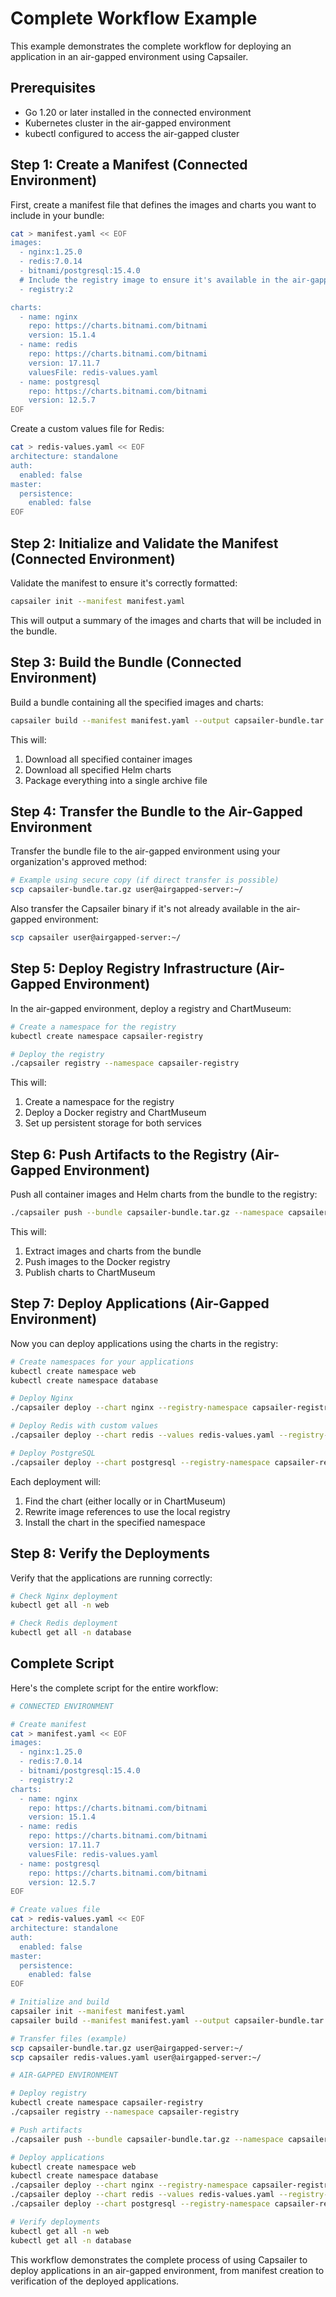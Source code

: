 # Complete Workflow Example

This example demonstrates the complete workflow for deploying an application in an air-gapped environment using Capsailer.

## Prerequisites

- Go 1.20 or later installed in the connected environment
- Kubernetes cluster in the air-gapped environment
- kubectl configured to access the air-gapped cluster

## Step 1: Create a Manifest (Connected Environment)

First, create a manifest file that defines the images and charts you want to include in your bundle:

```bash
cat > manifest.yaml << EOF
images:
  - nginx:1.25.0
  - redis:7.0.14
  - bitnami/postgresql:15.4.0
  # Include the registry image to ensure it's available in the air-gapped environment
  - registry:2

charts:
  - name: nginx
    repo: https://charts.bitnami.com/bitnami
    version: 15.1.4
  - name: redis
    repo: https://charts.bitnami.com/bitnami
    version: 17.11.7
    valuesFile: redis-values.yaml
  - name: postgresql
    repo: https://charts.bitnami.com/bitnami
    version: 12.5.7
EOF
```

Create a custom values file for Redis:

```bash
cat > redis-values.yaml << EOF
architecture: standalone
auth:
  enabled: false
master:
  persistence:
    enabled: false
EOF
```

## Step 2: Initialize and Validate the Manifest (Connected Environment)

Validate the manifest to ensure it's correctly formatted:

```bash
capsailer init --manifest manifest.yaml
```

This will output a summary of the images and charts that will be included in the bundle.

## Step 3: Build the Bundle (Connected Environment)

Build a bundle containing all the specified images and charts:

```bash
capsailer build --manifest manifest.yaml --output capsailer-bundle.tar.gz
```

This will:
1. Download all specified container images
2. Download all specified Helm charts
3. Package everything into a single archive file

## Step 4: Transfer the Bundle to the Air-Gapped Environment

Transfer the bundle file to the air-gapped environment using your organization's approved method:

```bash
# Example using secure copy (if direct transfer is possible)
scp capsailer-bundle.tar.gz user@airgapped-server:~/
```

Also transfer the Capsailer binary if it's not already available in the air-gapped environment:

```bash
scp capsailer user@airgapped-server:~/
```

## Step 5: Deploy Registry Infrastructure (Air-Gapped Environment)

In the air-gapped environment, deploy a registry and ChartMuseum:

```bash
# Create a namespace for the registry
kubectl create namespace capsailer-registry

# Deploy the registry
./capsailer registry --namespace capsailer-registry
```

This will:
1. Create a namespace for the registry
2. Deploy a Docker registry and ChartMuseum
3. Set up persistent storage for both services

## Step 6: Push Artifacts to the Registry (Air-Gapped Environment)

Push all container images and Helm charts from the bundle to the registry:

```bash
./capsailer push --bundle capsailer-bundle.tar.gz --namespace capsailer-registry
```

This will:
1. Extract images and charts from the bundle
2. Push images to the Docker registry
3. Publish charts to ChartMuseum

## Step 7: Deploy Applications (Air-Gapped Environment)

Now you can deploy applications using the charts in the registry:

```bash
# Create namespaces for your applications
kubectl create namespace web
kubectl create namespace database

# Deploy Nginx
./capsailer deploy --chart nginx --registry-namespace capsailer-registry --namespace web

# Deploy Redis with custom values
./capsailer deploy --chart redis --values redis-values.yaml --registry-namespace capsailer-registry --namespace database

# Deploy PostgreSQL
./capsailer deploy --chart postgresql --registry-namespace capsailer-registry --namespace database
```

Each deployment will:
1. Find the chart (either locally or in ChartMuseum)
2. Rewrite image references to use the local registry
3. Install the chart in the specified namespace

## Step 8: Verify the Deployments

Verify that the applications are running correctly:

```bash
# Check Nginx deployment
kubectl get all -n web

# Check Redis deployment
kubectl get all -n database
```

## Complete Script

Here's the complete script for the entire workflow:

```bash
# CONNECTED ENVIRONMENT

# Create manifest
cat > manifest.yaml << EOF
images:
  - nginx:1.25.0
  - redis:7.0.14
  - bitnami/postgresql:15.4.0
  - registry:2
charts:
  - name: nginx
    repo: https://charts.bitnami.com/bitnami
    version: 15.1.4
  - name: redis
    repo: https://charts.bitnami.com/bitnami
    version: 17.11.7
    valuesFile: redis-values.yaml
  - name: postgresql
    repo: https://charts.bitnami.com/bitnami
    version: 12.5.7
EOF

# Create values file
cat > redis-values.yaml << EOF
architecture: standalone
auth:
  enabled: false
master:
  persistence:
    enabled: false
EOF

# Initialize and build
capsailer init --manifest manifest.yaml
capsailer build --manifest manifest.yaml --output capsailer-bundle.tar.gz

# Transfer files (example)
scp capsailer-bundle.tar.gz user@airgapped-server:~/
scp capsailer redis-values.yaml user@airgapped-server:~/

# AIR-GAPPED ENVIRONMENT

# Deploy registry
kubectl create namespace capsailer-registry
./capsailer registry --namespace capsailer-registry

# Push artifacts
./capsailer push --bundle capsailer-bundle.tar.gz --namespace capsailer-registry

# Deploy applications
kubectl create namespace web
kubectl create namespace database
./capsailer deploy --chart nginx --registry-namespace capsailer-registry --namespace web
./capsailer deploy --chart redis --values redis-values.yaml --registry-namespace capsailer-registry --namespace database
./capsailer deploy --chart postgresql --registry-namespace capsailer-registry --namespace database

# Verify deployments
kubectl get all -n web
kubectl get all -n database
```

This workflow demonstrates the complete process of using Capsailer to deploy applications in an air-gapped environment, from manifest creation to verification of the deployed applications. 